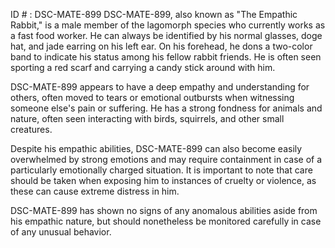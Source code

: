 ID # : DSC-MATE-899
DSC-MATE-899, also known as "The Empathic Rabbit," is a male member of the lagomorph species who currently works as a fast food worker. He can always be identified by his normal glasses, doge hat, and jade earring on his left ear. On his forehead, he dons a two-color band to indicate his status among his fellow rabbit friends. He is often seen sporting a red scarf and carrying a candy stick around with him. 

DSC-MATE-899 appears to have a deep empathy and understanding for others, often moved to tears or emotional outbursts when witnessing someone else's pain or suffering. He has a strong fondness for animals and nature, often seen interacting with birds, squirrels, and other small creatures. 

Despite his empathic abilities, DSC-MATE-899 can also become easily overwhelmed by strong emotions and may require containment in case of a particularly emotionally charged situation. It is important to note that care should be taken when exposing him to instances of cruelty or violence, as these can cause extreme distress in him. 

DSC-MATE-899 has shown no signs of any anomalous abilities aside from his empathic nature, but should nonetheless be monitored carefully in case of any unusual behavior.